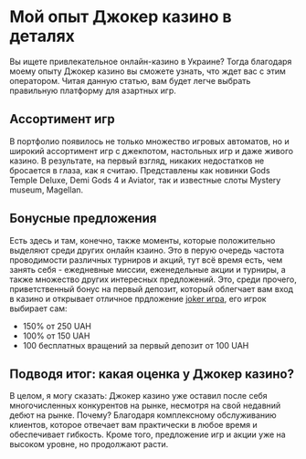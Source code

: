 <h1>Мой опыт Джокер казино в деталях</h1>
<p>Вы ищете привлекательное онлайн-казино в Украине? Тогда благодаря моему опыту Джокер казино вы сможете узнать, что ждет вас с этим оператором. Читая данную статью, вам будет легче выбрать правильную платформу для азартных игр.</p>
<h2>Ассортимент игр</h2>
<p>В портфолио появилось не только множество игровых автоматов, но и широкий ассортимент игр с джекпотом, настольных игр и даже живого казино. В результате, на первый взгляд, никаких недостатков не бросается в глаза, как я считаю. Представлены как новинки Gods Temple Deluxe, Demi Gods 4 и Aviator, так и известные слоты Mystery museum, Magellan.</p>
<h2>Бонусные предложения</h2>
<p>Есть здесь и там, конечно, также моменты, которые положительно выделяют среди других онлайн кзаино. Это в перую очередь частота проводимости различных турниров и акций, тут всё время есть, чем занять себя - ежедневные миссии, еженедельные акции и турниры, а также множество других интересных предложений. Это, среди прочего, приветственный бонус на первый депозит, который облегчает вам вход в казино и открывает отличное прдложение <a href="https://joker.win/">joker игра</a>, его игрок выбирает сам:</p>
<ul>
<li>150% от 250 UAH</li>
<li>100% от 150 UAH</li>
<li>100 бесплатных вращений за первый депозит от 100 UAH</li>
</ul>
<h2>Подводя итог: какая оценка у Джокер казино?</h2>
<p>В целом, я могу сказать: Джокер казино уже оставил после себя многочисленных конкурентов на рынке, несмотря на свой недавний дебют на рынке. Почему? Благодаря комплексному обслуживанию клиентов, которое отвечает вам практически в любое время и обеспечивает гибкость. Кроме того, предложение игр и акции уже на высоком уровне, но продолжают расти.</p>
